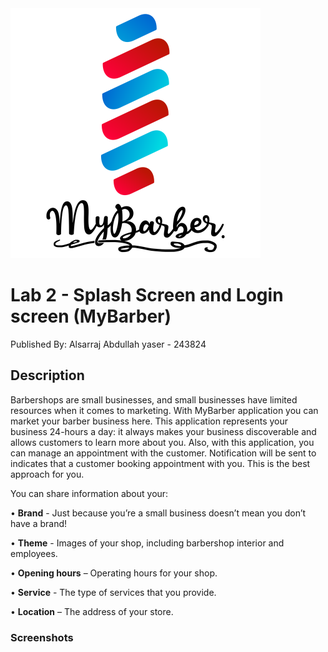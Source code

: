 <img src="https://raw.githubusercontent.com/Alsarraj-Abdullah/Lab2_STIW2044/master/assets/logo.png" width="400" height="400">

# Lab 2 - Splash Screen and Login screen (MyBarber)
Published By: Alsarraj Abdullah yaser - 243824

## Description
Barbershops are small businesses, and small businesses have limited resources when it comes to marketing. With MyBarber application you can market your barber business here. This application represents your business 24-hours a day: it always makes your business discoverable and allows customers to learn more about you. Also, with this application, you can manage an appointment with the customer. Notification will be sent to indicates that a customer booking appointment with you. This is the best approach for you.

You can share information about your:

•	**Brand** - Just because you’re a small business doesn’t mean you don’t have a brand!

•	**Theme** - Images of your shop, including barbershop interior and employees.

•	**Opening hours** – Operating hours for your shop.

•	**Service** - The type of services that you provide.

•	**Location** – The address of your store. 


### Screenshots

